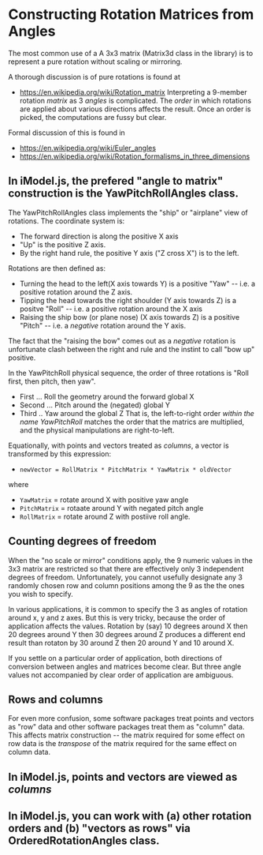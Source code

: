 
# Constructing Rotation Matrices from Angles

The most common use of a A 3x3 matrix (Matrix3d class in the library) is to represent a pure rotation without scaling or mirroring.

A thorough discussion is of pure rotations is found at
 * https://en.wikipedia.org/wiki/Rotation_matrix
 Interpreting a 9-member rotation _matrix_ as 3 _angles_ is complicated.  The _order_ in which rotations are applied about various directions affects the result.   Once an order is picked, the computations are fussy but clear.

 Formal discussion of this is found in
 * https://en.wikipedia.org/wiki/Euler_angles
 * https://en.wikipedia.org/wiki/Rotation_formalisms_in_three_dimensions

## In iModel.js, the prefered "angle to matrix" construction is the YawPitchRollAngles class.

The YawPitchRollAngles class implements the "ship" or "airplane" view of rotations.  The coordinate system is:

* The forward direction is along the positive X axis
* "Up" is the positive Z axis.
* By the right hand rule, the positive Y axis ("Z cross X") is to the left.

Rotations are then defined as:
 * Turning the head to the left(X axis towards Y) is a positive "Yaw" -- i.e. a positive rotation around the Z axis.
 * Tipping the head towards the right shoulder (Y axis towards Z) is a positve "Roll" -- i.e. a positive rotation around the X axis
 * Raising the ship bow (or plane nose) (X axis towards Z) is a positive "Pitch" -- i.e. a _negative_ rotation around the Y axis.

 The fact that the "raising the bow" comes out as a _negative_ rotation is unfortunate clash between the right and rule and the instint to call "bow up" positive.

In the YawPitchRoll physical sequence, the order of three rotations is "Roll first, then pitch, then yaw".
 * First ... Roll the geometry around the forward global X
 * Second ... Pitch around the (negated) global Y
 * Third .. Yaw around the global Z
That is, the left-to-right order _within the name YawPitchRoll_ matches the order that the matrics are multiplied, and the physical manipulations are right-to-left.

Equationally, with points and vectors treated as _columns_, a vector is transformed by this expression:

 * `newVector = RollMatrix * PitchMatrix * YawMatrix * oldVector`

where

  * `YawMatrix` = rotate around X with positive yaw angle
  * `PitchMatrix` = rotaate around Y with negated pitch angle
  * `RollMatrix` = rotate around Z with postiive roll angle.

## Counting degrees of freedom

When the "no scale or mirror" conditions apply, the 9 numeric values in the 3x3 matrix are restricted so that there are effectively only 3 independent degrees of freedom.    Unfortunately, you cannot usefully designate any 3 randomly chosen row and column positions among the 9 as the the ones you wish to specify.

In various applications, it is common to specify the 3 as angles of rotation around x, y and z axes.  But this is very tricky, because the order of application affects the values.    Rotation by (say) 10 degrees around X then 20 degrees around Y then 30 degrees around Z produces a different end result than rotaton by 30 around Z then 20 around Y and 10 around X.

If you settle on a particular order of application, both directions of conversion between angles and matrices become clear.  But three angle values not accompanied by clear order of application are ambiguous.

## Rows and columns

For even more confusion, some software packages treat points and vectors as "row" data and other software packages treat them as "column" data.   This affects matrix construction -- the matrix required for some effect on row data is the _transpose_ of the matrix required for the same effect on column data.

## In iModel.js, points and vectors are viewed as _columns_


## In iModel.js, you can work with (a) other rotation orders and (b) "vectors as rows" via OrderedRotationAngles class.



